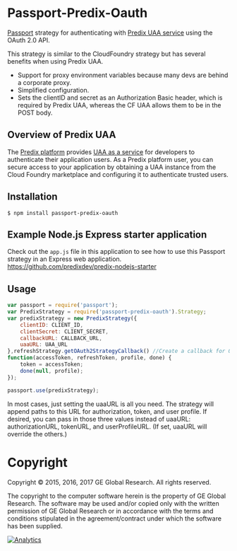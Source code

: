 
# Passport-Predix-Oauth

[Passport](http://passportjs.org/docs) strategy for authenticating
with [Predix UAA service](https://www.predix.io/services/service.html?id=1172) using the OAuth 2.0 API.

This strategy is similar to the CloudFoundry strategy but has several benefits when using Predix UAA.

* Support for proxy environment variables because many devs are behind a corporate proxy.
* Simplified configuration.
* Sets the clientID and secret as an Authorization Basic header, which is required by Predix UAA, whereas the CF UAA allows them to be in the POST body.


## Overview of Predix UAA

The [Predix platform](https://www.predix.io/) provides [UAA as a service](https://www.predix.io/services/service.html?id=1172) for developers to authenticate their application users. As a Predix platform user, you can secure access to your application by obtaining a UAA instance from the Cloud Foundry marketplace and configuring it to authenticate trusted users.

## Installation
    $ npm install passport-predix-oauth

## Example Node.js Express starter application
Check out the `app.js` file in this application to see how to use this Passport strategy in an Express web application.
https://github.com/predixdev/predix-nodejs-starter

## Usage
```javascript
var passport = require('passport');
var PredixStrategy = require('passport-predix-oauth').Strategy;
var predixStrategy = new PredixStrategy({
	clientID: CLIENT_ID,
	clientSecret: CLIENT_SECRET,
	callbackURL: CALLBACK_URL,
	uaaURL: UAA_URL
},refreshStrategy.getOAuth2StrategyCallback() //Create a callback for OAuth2Strategy
function(accessToken, refreshToken, profile, done) {
	token = accessToken;
	done(null, profile);
});

passport.use(predixStrategy);
```

In most cases, just setting the uaaURL is all you need. The strategy will append paths to this URL for authorization, token, and user profile.
If desired, you can pass in those three values instead of uaaURL: authorizationURL, tokenURL, and userProfileURL.
(If set, uaaURL will override the others.)

# Copyright
Copyright &copy; 2015, 2016, 2017 GE Global Research. All rights reserved.

The copyright to the computer software herein is the property of
GE Global Research. The software may be used and/or copied only
with the written permission of GE Global Research or in accordance
with the terms and conditions stipulated in the agreement/contract
under which the software has been supplied.

[![Analytics](https://predix-beacon.appspot.com/UA-82773213-1/passport-predix-oauth/readme?pixel)](https://github.com/PredixDev)
